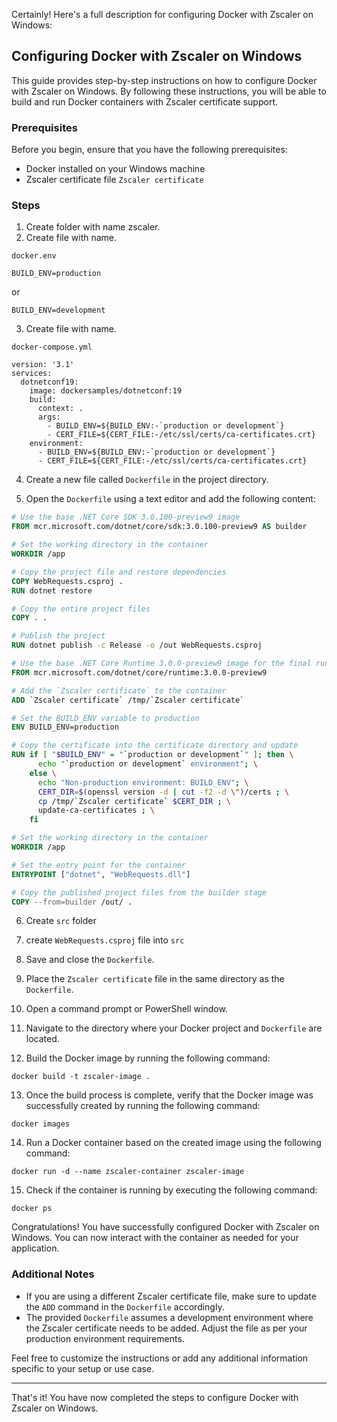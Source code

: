Certainly! Here's a full description for configuring Docker with Zscaler on Windows:

## Configuring Docker with Zscaler on Windows

This guide provides step-by-step instructions on how to configure Docker with Zscaler on Windows. By following these instructions, you will be able to build and run Docker containers with Zscaler certificate support.

### Prerequisites

Before you begin, ensure that you have the following prerequisites:

- Docker installed on your Windows machine
- Zscaler certificate file `Zscaler certificate`

### Steps

1. Create folder with name zscaler.
2. Create file with name.
```shell
docker.env
```

```
BUILD_ENV=production
```
or
```
BUILD_ENV=development
```

3. Create file with name.
```shell
docker-compose.yml
```
````
version: '3.1'
services:
  dotnetconf19:
    image: dockersamples/dotnetconf:19
    build:
      context: .
      args:
        - BUILD_ENV=${BUILD_ENV:-`production or development`}
        - CERT_FILE=${CERT_FILE:-/etc/ssl/certs/ca-certificates.crt}
    environment:
      - BUILD_ENV=${BUILD_ENV:-`production or development`}
      - CERT_FILE=${CERT_FILE:-/etc/ssl/certs/ca-certificates.crt}

````
   
4. Create a new file called `Dockerfile` in the project directory.

5. Open the `Dockerfile` using a text editor and add the following content:

```Dockerfile
# Use the base .NET Core SDK 3.0.100-preview9 image
FROM mcr.microsoft.com/dotnet/core/sdk:3.0.100-preview9 AS builder

# Set the working directory in the container
WORKDIR /app

# Copy the project file and restore dependencies
COPY WebRequests.csproj .
RUN dotnet restore

# Copy the entire project files
COPY . .

# Publish the project
RUN dotnet publish -c Release -o /out WebRequests.csproj

# Use the base .NET Core Runtime 3.0.0-preview9 image for the final runtime image
FROM mcr.microsoft.com/dotnet/core/runtime:3.0.0-preview9

# Add the `Zscaler certificate` to the container
ADD `Zscaler certificate` /tmp/`Zscaler certificate`

# Set the BUILD_ENV variable to production
ENV BUILD_ENV=production

# Copy the certificate into the certificate directory and update
RUN if [ "$BUILD_ENV" = "`production or development`" ]; then \
      echo "`production or development` environment"; \
    else \
      echo "Non-production environment: BUILD_ENV"; \
      CERT_DIR=$(openssl version -d | cut -f2 -d \")/certs ; \
      cp /tmp/`Zscaler certificate` $CERT_DIR ; \
      update-ca-certificates ; \
    fi

# Set the working directory in the container
WORKDIR /app

# Set the entry point for the container
ENTRYPOINT ["dotnet", "WebRequests.dll"]

# Copy the published project files from the builder stage
COPY --from=builder /out/ .
```
6. Create `src` folder

7. create `WebRequests.csproj` file into `src`

8. Save and close the `Dockerfile`.

9. Place the `Zscaler certificate` file in the same directory as the `Dockerfile`.

10. Open a command prompt or PowerShell window.

11. Navigate to the directory where your Docker project and `Dockerfile` are located.

12. Build the Docker image by running the following command:

```shell
docker build -t zscaler-image .
```

13. Once the build process is complete, verify that the Docker image was successfully created by running the following command:

```shell
docker images
```

14. Run a Docker container based on the created image using the following command:

```shell
docker run -d --name zscaler-container zscaler-image
```

15. Check if the container is running by executing the following command:

```shell
docker ps
```

Congratulations! You have successfully configured Docker with Zscaler on Windows. You can now interact with the container as needed for your application.

### Additional Notes

- If you are using a different Zscaler certificate file, make sure to update the `ADD` command in the `Dockerfile` accordingly.
- The provided `Dockerfile` assumes a development environment where the Zscaler certificate needs to be added. Adjust the file as per your production environment requirements.

Feel free to customize the instructions or add any additional information specific to your setup or use case.

---

That's it! You have now completed the steps to configure Docker with Zscaler on Windows.
